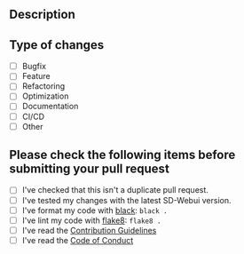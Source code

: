 ## Description

<!--
Please describe your changes. But write them below this comment.
If your pull request fixes an issue, please reference the issue number as "close #000" in the pull request description.
If your pull request changes the UI, please include screenshots of the changes.
-->

## Type of changes

<!-- Please select the type of change(s) made in this pull request, and delete irrelavant ones -->

- [ ] Bugfix <!-- non-breaking change which fixes an issue -->
- [ ] Feature <!-- non-breaking change which adds functionality -->
- [ ] Refactoring <!-- code style changes, refactoring, etc. -->
- [ ] Optimization <!-- code performance improvements, etc. -->
- [ ] Documentation <!-- changes to documentation only -->
- [ ] CI/CD <!-- changes to CI/CD pipeline -->
- [ ] Other <!-- please specify in the description below -->

## Please check the following items before submitting your pull request
<!-- Thank you for contributing to the SD-WebUI Stable Horde Worker Bridge Project!
Please check the following items before submitting your pull request.

Note: You can install flake8 and black that we are using for linting the code with `pip install -r requirements.txt` -->

- [ ] I've checked that this isn't a duplicate pull request.
- [ ] I've tested my changes with the latest SD-Webui version.
- [ ] I've format my code with [black](https://black.readthedocs.io/): `black .`
- [ ] I've lint my code with [flake8](https://flake8.pycqa.org/): `flake8 .`
- [ ] I've read the [Contribution Guidelines](https://github.com/sdwebui-w-horde/sd-webui-stable-horde-worker/blob/master/CONTRIBUTING.md)
- [ ] I've read the [Code of Conduct](https://github.com/sdwebui-w-horde/.github/blob/master/CODE_OF_CONDUCT.md)
